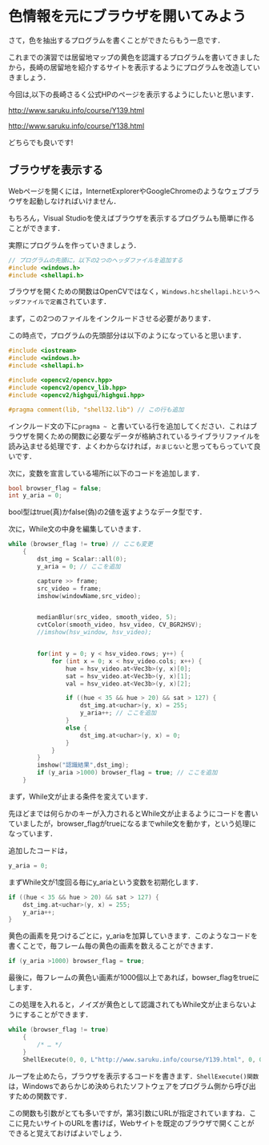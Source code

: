 # 色情報を元にブラウザを開いてみよう

さて，色を抽出するプログラムを書くことができたらもう一息です．

これまでの演習では居留地マップの黄色を認識するプログラムを書いてきましたから，長崎の居留地を紹介するサイトを表示するようにプログラムを改造していきましょう．

今回は,以下の長崎さるく公式HPのページを表示するようにしたいと思います．

http://www.saruku.info/course/Y139.html

http://www.saruku.info/course/Y138.html

どちらでも良いです!

## ブラウザを表示する

Webページを開くには，InternetExplorerやGoogleChromeのようなウェブブラウザを起動しなければいけません．

もちろん，Visual Studioを使えばブラウザを表示するプログラムも簡単に作ることができます．

実際にプログラムを作っていきましょう．

```C++
// プログラムの先頭に，以下の2つのヘッダファイルを追加する
#include <windows.h>
#include <shellapi.h>
```

ブラウザを開くための関数はOpenCVではなく，`Windows.hとshellapi.hというヘッダファイルで定義`されています．

まず，この2つのファイルをインクルードさせる必要があります．

この時点で，プログラムの先頭部分は以下のようになっていると思います．

```c++
#include <iostream>
#include <windows.h>
#include <shellapi.h>

#include <opencv2/opencv.hpp>
#include <opencv2/opencv_lib.hpp>
#include <opencv2/highgui/highgui.hpp>

#pragma comment(lib, "shell32.lib") // この行も追加
```

インクルード文の下に`pragma ~ `と書いている行を追加してください．これはブラウザを開くための関数に必要なデータが格納されているライブラリファイルを読み込ませる処理です．よくわからなければ，`おまじない`と思ってもらっていて良いです．

次に，変数を宣言している場所に以下のコードを追加します．

```C++
bool browser_flag = false;
int y_aria = 0;
```

bool型はtrue(真)かfalse(偽)の2値を返すようなデータ型です．


次に，While文の中身を編集していきます．

```C++
while (browser_flag != true) // ここも変更
	{
		dst_img = Scalar::all(0);
		y_aria = 0; // ここを追加

		capture >> frame;
		src_video = frame;
		imshow(windowName,src_video);


		medianBlur(src_video, smooth_video, 5);
		cvtColor(smooth_video, hsv_video, CV_BGR2HSV);
		//imshow(hsv_window, hsv_video);


		for(int y = 0; y < hsv_video.rows; y++) {
			for (int x = 0; x < hsv_video.cols; x++) {
				hue = hsv_video.at<Vec3b>(y, x)[0];
				sat = hsv_video.at<Vec3b>(y, x)[1];
				val = hsv_video.at<Vec3b>(y, x)[2];

				if ((hue < 35 && hue > 20) && sat > 127) {
					dst_img.at<uchar>(y, x) = 255;
					y_aria++; // ここを追加
				}
				else {
					dst_img.at<uchar>(y, x) = 0;
				}
			}
		}
		imshow("認識結果",dst_img);
		if (y_aria >1000) browser_flag = true; // ここを追加
	}
```

まず，While文が止まる条件を変えています．

先ほどまでは何らかのキーが入力されるとWhile文が止まるようにコードを書いていましたが，browser_flagがtrueになるまでwhile文を動かす，という処理になっています．

追加したコードは，

```C++
y_aria = 0;
```

まずWhile文が1度回る毎にy_ariaという変数を初期化します．

```C++
if ((hue < 35 && hue > 20) && sat > 127) {
	dst_img.at<uchar>(y, x) = 255;
	y_aria++;
}
```

黄色の画素を見つけるごとに，y_ariaを加算していきます．このようなコードを書くことで，毎フレーム毎の黄色の画素を数えることができます．

```C++
if (y_aria >1000) browser_flag = true;
```

最後に，毎フレームの黄色い画素が1000個以上であれば，bowser_flagをtrueにします．

この処理を入れると，ノイズが黄色として認識されてもWhile文が止まらないようにすることができます．

```C++
while (browser_flag != true)
	{
        /* … */
	}
	ShellExecute(0, 0, L"http://www.saruku.info/course/Y139.html", 0, 0, SW_SHOW);
```

ループを止めたら，ブラウザを表示するコードを書きます．`ShellExecute()関数`は，Windowsであらかじめ決められたソフトウェアをプログラム側から呼び出すための関数です．

この関数も引数がとても多いですが，第3引数にURLが指定されていますね．ここに見たいサイトのURLを書けば，Webサイトを既定のブラウザで開くことができると覚えておけばよいでしょう．

